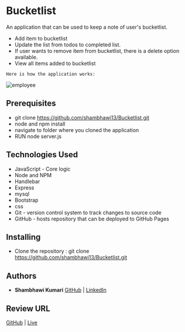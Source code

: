# Bucketlist
An application that can be used to keep a note of user's bucketlist. 
- Add item to bucketlist
- Update the list from todos to completed list.
- If user wants to remove item from bucketlist, there is a delete option available.
- View all items added to bucketlist


```
Here is how the application works:
```
![employee](./Assets/final.gif)


## Prerequisites

- git clone https://github.com/shambhawi13/Bucketlist.git  
- node and npm install
- navigate to folder where you cloned the application
- RUN node server.js

## Technologies Used
- JavaScript - Core logic
- Node and NPM
- Handlebar
- Express
- mysql
- Bootstrap
- css
- Git - version control system to track changes to source code
- GitHub - hosts repository that can be deployed to GitHub Pages

## Installing

- Clone the repository : git clone https://github.com/shambhawi13/Bucketlist.git   

## Authors

* **Shambhawi Kumari**
 [GitHub](https://github.com/shambhawi13/) | 
 [LinkedIn](https://www.linkedin.com/in/shambhawi-kumari/)


## Review URL

[GitHub](https://github.com/shambhawi13/Bucketlist) | 
[Live]()




